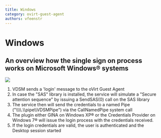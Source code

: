 ```yaml
---
title: Windows
category: ovirt-guest-agent
authors: vfeenstr
---
```


<!-- TODO: Content review -->

# Windows

## An overview how the single sign on process works on Microsoft Windows® systems

![](/images/wiki/Ovirt-guest-agent-sso-windows2.png")

1.  VDSM sends a 'login' message to the oVirt Guest Agent
2.  In case the "SAS" library is installed, the service will simulate a "Secure attention sequence" by issuing a SendSAS(0) call on the SAS library
3.  The service then will send the credentials to a named Pipe ("\\\\\\\\.\\\\pipe\\\\VDSMPipe") via the CallNamedPipe system call
4.  The plugin either GINA on Windows XP® or the Credentials Provider on Windows 7® will issue the login process with the credentials received.
5.  If the login credentials are valid, the user is authenticated and the Desktop session started


